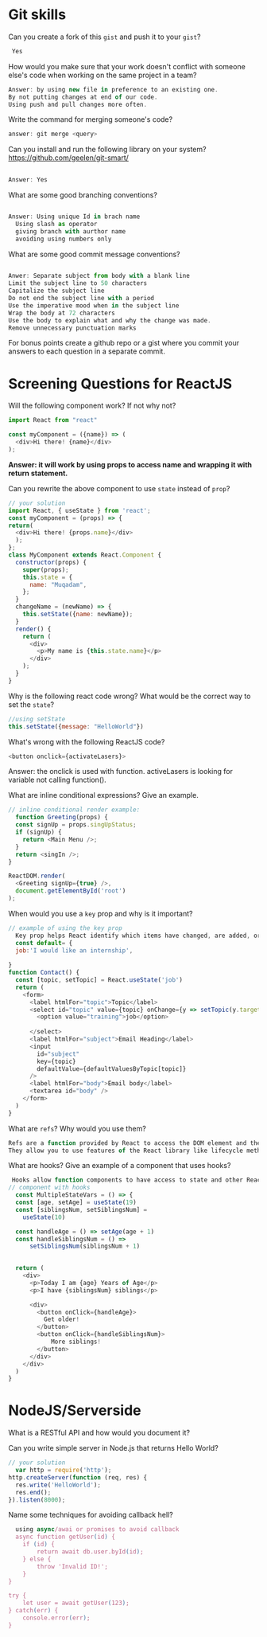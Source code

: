 
# Git skills

Can you create a fork of this `gist` and push it to your `gist`? 

```js
 Yes
```
How would you make sure that your work doesn't conflict with someone else's code when working on the same project in a team?
```js
Answer: by using new file in preference to an existing one.
By not putting changes at end of our code.
Using push and pull changes more often.

```
Write the command for merging someone's code?
```js
answer: git merge <query>

```

Can you install and run the following library on your system? https://github.com/geelen/git-smart/ 
```js
 
Answer: Yes

```

What are some good branching conventions?
```js

Answer: Using unique Id in brach name
  Using slash as operator
  giving branch with aurthor name
  avoiding using numbers only

```

What are some good commit message conventions?
```js
 
Anwer: Separate subject from body with a blank line
Limit the subject line to 50 characters
Capitalize the subject line
Do not end the subject line with a period
Use the imperative mood when in the subject line
Wrap the body at 72 characters
Use the body to explain what and why the change was made.
Remove unnecessary punctuation marks

```

For bonus points create a github repo or a gist where you commit your answers to each question in a separate commit.


# Screening Questions for ReactJS

Will the following component work? If not why not?

```js
import React from "react"

const myComponent = ({name}) => (
  <div>Hi there! {name}</div>
);
```
<b>Answer: it will work by using props to access name and wrapping it with return statement.</b>
  
  
  
Can you rewrite the above component to use `state` instead of `prop`?

```js
// your solution
import React, { useState } from 'react';
const myComponent = (props) => {
return(
  <div>Hi there! {props.name}</div>
  );
};
class MyComponent extends React.Component {
  constructor(props) {
    super(props);
    this.state = {
      name: "Muqadam",
    };
  }
  changeName = (newName) => {
    this.setState({name: newName});
  }
  render() {
    return (
      <div>
        <p>My name is {this.state.name}</p>
      </div>
    );
  }
}
```

Why is the following react code wrong? What would be the correct way to set the `state`?

```js
//using setState
this.setState({message: "HelloWorld"})
```

What's wrong with the following ReactJS code?

```js
<button onclick={activateLasers}>
```
Answer: the onclick is used with function. activeLasers is looking for variable not calling function(). 

What are inline conditional expressions? Give an example.

```js
// inline conditional render example:
  function Greeting(props) {
  const signUp = props.singUpStatus;
  if (signUp) {
    return <Main Menu />;
  }
  return <singIn />;
}

ReactDOM.render(
  <Greeting signUp={true} />,
  document.getElementById('root')
);
```

When would you use a `key` prop and why is it important?

```js
// example of using the key prop
  Key prop helps React identify which items have changed, are added, or are removed. Most often we use ID from our data as key
  const default= {
  job:'I would like an internship',
  
}
function Contact() {
  const [topic, setTopic] = React.useState('job')
  return (
    <form>
      <label htmlFor="topic">Topic</label>
      <select id="topic" value={topic} onChange={y => setTopic(y.target.value)}>
        <option value="training">job</option>
   
      </select>
      <label htmlFor="subject">Email Heading</label>
      <input
        id="subject"
        key={topic}
        defaultValue={defaultValuesByTopic[topic]}
      />
      <label htmlFor="body">Email body</label>
      <textarea id="body" />
    </form>
  )
}
```

What are `refs`? Why would you use them?
  ```js
Refs are a function provided by React to access the DOM element and the React element that you might have created on your own.
They allow you to use features of the React library like lifecycle methods, state, and context in functional components without having to worry about rewriting it to a class.
  
  ```
  
What are hooks? Give an example of a component that uses hooks?

```js
 Hooks allow function components to have access to state and other React features. Because of this, class components are generally no longer needed.
// component with hooks
  const MultipleStateVars = () => {
  const [age, setAge] = useState(19)
  const [siblingsNum, setSiblingsNum] = 
    useState(10)

  const handleAge = () => setAge(age + 1)
  const handleSiblingsNum = () => 
      setSiblingsNum(siblingsNum + 1)
 

  return (
    <div>
      <p>Today I am {age} Years of Age</p>
      <p>I have {siblingsNum} siblings</p>

      <div>
        <button onClick={handleAge}>
          Get older! 
        </button>
        <button onClick={handleSiblingsNum}>
            More siblings! 
        </button>
      </div>
    </div>
  )
}
```

# NodeJS/Serverside

What is a RESTful API and how would you document it?

Can you write simple server in Node.js that returns Hello World?

```js
// your solution
  var http = require('http');
http.createServer(function (req, res) {
  res.write('HelloWorld'); 
  res.end(); 
}).listen(8000);
```

Name some techniques for avoiding callback hell?
  
```js
  using async/awai or promises to avoid callback
  async function getUser(id) {
    if (id) {
        return await db.user.byId(id);
    } else {
        throw 'Invalid ID!';
    }
}

try {
	let user = await getUser(123);
} catch(err) {
	console.error(err);
}
  ```
  
